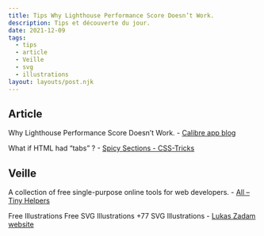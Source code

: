 ```yaml
---
title: Tips Why Lighthouse Performance Score Doesn’t Work.
description: Tips et découverte du jour.
date: 2021-12-09
tags:
  - tips
  - article
  - Veille
  - svg
  - illustrations
layout: layouts/post.njk
---
```


## Article
Why Lighthouse Performance Score Doesn’t Work. - [Calibre app blog](https://calibreapp.com/blog/downsides-of-performance-score#performance-score-doesnt-matter-for-seo)

What if HTML had “tabs” ? - [Spicy Sections - CSS-Tricks](https://css-tricks.com/spicy-sections/)

## Veille
A collection of free single-purpose online tools for web developers. - [All – Tiny Helpers](https://tiny-helpers.dev/)

Free Illustrations Free SVG Illustrations +77 SVG Illustrations - [Lukas Zadam website](https://lukaszadam.com/illustrations)
